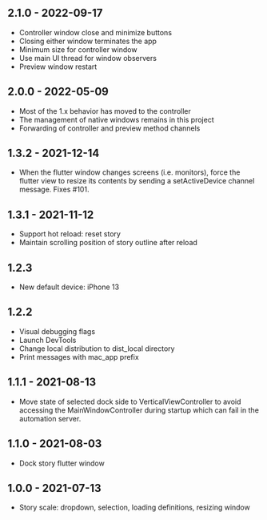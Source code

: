 ## 2.1.0 - 2022-09-17
- Controller window close and minimize buttons
- Closing either window terminates the app
- Minimum size for controller window
- Use main UI thread for window observers
- Preview window restart

## 2.0.0 - 2022-05-09
- Most of the 1.x behavior has moved to the controller
- The management of native windows remains in this project
- Forwarding of controller and preview method channels

## 1.3.2 - 2021-12-14
- When the flutter window changes screens (i.e. monitors), force the flutter view 
  to resize its contents by sending a setActiveDevice channel message. Fixes #101.

## 1.3.1 - 2021-11-12
- Support hot reload: reset story
- Maintain scrolling position of story outline after reload

## 1.2.3
- New default device: iPhone 13

## 1.2.2
- Visual debugging flags
- Launch DevTools
- Change local distribution to dist_local directory
- Print messages with mac_app prefix

## 1.1.1 - 2021-08-13
- Move state of selected dock side to VerticalViewController to avoid accessing the 
  MainWindowController during startup which can fail in the automation server.

## 1.1.0 - 2021-08-03
- Dock story flutter window

## 1.0.0 - 2021-07-13
- Story scale: dropdown, selection, loading definitions, resizing window
